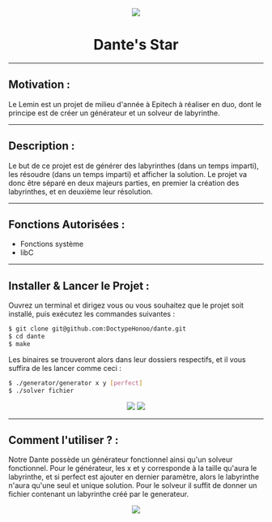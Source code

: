 <p align="center">
  <img src="https://user-images.githubusercontent.com/91092610/174786017-22a6cf6e-9dd4-462f-bd44-f7b5af03167d.png" />
</p>
<h1 align="center">
   Dante's Star
</h1>

---

## Motivation : 

Le Lemin est un projet de milieu d'année à Epitech à réaliser en duo, dont le principe est de créer un générateur et un solveur de labyrinthe.

---

## Description :

Le but de ce projet est de générer des labyrinthes (dans un temps imparti), les résoudre (dans un temps imparti) et afficher la solution.
Le projet va donc être séparé en deux majeurs parties, en premier la création des labyrinthes, et en deuxième leur résolution. 

---

## Fonctions Autorisées : 

- Fonctions système
- libC

---

## Installer & Lancer le Projet :

Ouvrez un terminal et dirigez vous ou vous souhaitez que le projet soit installé, puis exécutez les commandes suivantes : 
```bash
$ git clone git@github.com:DoctypeHonoo/dante.git
$ cd dante
$ make
```
Les binaires se trouveront alors dans leur dossiers respectifs, et il vous suffira de les lancer comme ceci : 
```bash
$ ./generator/generator x y [perfect]
$ ./solver fichier
```
<p align="center">
  <img src="https://user-images.githubusercontent.com/91092610/174789493-da2506b8-2dc9-4906-8013-61e1f6a96a81.png">
  <img src="https://user-images.githubusercontent.com/91092610/174789673-22d3fc90-8805-4a1a-897e-938168f02e99.png">
</p>

---

## Comment l'utiliser ? : 

Notre Dante possède un générateur fonctionnel ainsi qu'un solveur fonctionnel. Pour le générateur, les x et y corresponde à la taille qu'aura le labyrinthe, et si perfect est ajouter en dernier paramètre, alors le labyrinthe n'aura qu'une seul et unique solution. 
Pour le solveur il suffit de donner un fichier contenant un labyrinthe créé par le generateur.
<p align="center">
  <img src="https://user-images.githubusercontent.com/91092610/174790285-3fad53d9-22a8-4f54-bc2d-485c487df10b.png">
</p>
